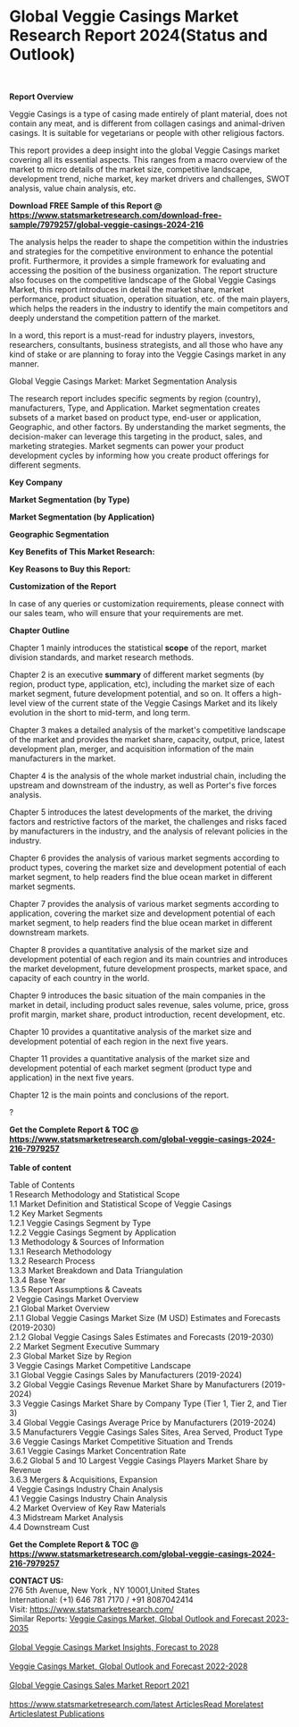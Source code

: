 <h1>Global Veggie Casings Market Research Report 2024(Status and Outlook)</h1><br/><p><strong>Report Overview</strong></p><p>Veggie Casings is a type of casing made entirely of plant material, does not contain any meat, and is different from collagen casings and animal-driven casings. It is suitable for vegetarians or people with other religious factors.</p><p>This report provides a deep insight into the global Veggie Casings market covering all its essential aspects. This ranges from a macro overview of the market to micro details of the market size, competitive landscape, development trend, niche market, key market drivers and challenges, SWOT analysis, value chain analysis, etc.</p><p><strong>Download FREE Sample of this Report @ <a href="https://www.statsmarketresearch.com/download-free-sample/7979257/global-veggie-casings-2024-216">https://www.statsmarketresearch.com/download-free-sample/7979257/global-veggie-casings-2024-216</a></strong></p><p>The analysis helps the reader to shape the competition within the industries and strategies for the competitive environment to enhance the potential profit. Furthermore, it provides a simple framework for evaluating and accessing the position of the business organization. The report structure also focuses on the competitive landscape of the Global Veggie Casings Market, this report introduces in detail the market share, market performance, product situation, operation situation, etc. of the main players, which helps the readers in the industry to identify the main competitors and deeply understand the competition pattern of the market.</p><p>In a word, this report is a must-read for industry players, investors, researchers, consultants, business strategists, and all those who have any kind of stake or are planning to foray into the Veggie Casings market in any manner.</p><p>Global Veggie Casings Market: Market Segmentation Analysis</p><p>The research report includes specific segments by region (country), manufacturers, Type, and Application. Market segmentation creates subsets of a market based on product type, end-user or application, Geographic, and other factors. By understanding the market segments, the decision-maker can leverage this targeting in the product, sales, and marketing strategies. Market segments can power your product development cycles by informing how you create product offerings for different segments.</p><p><strong>Key Company</strong></p><p><strong>Market Segmentation (by Type)</strong></p><p><strong>Market Segmentation (<strong>by Application</strong>)</strong></p><p><strong>Geographic Segmentation</strong></p><p><strong>Key Benefits of This Market Research:</strong></p><p><strong>Key <strong>Reasons to Buy</strong> this Report:</strong></p><p><strong>Customization of the Report</strong></p><p>In case of any queries or customization requirements, please connect with our sales team, who will ensure that your requirements are met.</p><p><strong>Chapter Outline</strong></p><p>Chapter 1 mainly introduces the statistical <strong>scope</strong> of the report, market division standards, and market research methods.</p><p>Chapter 2 is an executive <strong>summary</strong> of different market segments (by region, product type, application, etc), including the market size of each market segment, future development potential, and so on. It offers a high-level view of the current state of the Veggie Casings Market and its likely evolution in the short to mid-term, and long term.</p><p>Chapter 3 makes a detailed analysis of the market's competitive landscape of the market and provides the market share, capacity, output, price, latest development plan, merger, and acquisition information of the main manufacturers in the market.</p><p>Chapter 4 is the analysis of the whole market industrial chain, including the upstream and downstream of the industry, as well as Porter's five forces analysis.</p><p>Chapter 5 introduces the latest developments of the market, the driving factors and restrictive factors of the market, the challenges and risks faced by manufacturers in the industry, and the analysis of relevant policies in the industry.</p><p>Chapter 6 provides the analysis of various market segments according to product types, covering the market size and development potential of each market segment, to help readers find the blue ocean market in different market segments.</p><p>Chapter 7 provides the analysis of various market segments according to application, covering the market size and development potential of each market segment, to help readers find the blue ocean market in different downstream markets.</p><p>Chapter 8 provides a quantitative analysis of the market size and development potential of each region and its main countries and introduces the market development, future development prospects, market space, and capacity of each country in the world.</p><p>Chapter 9 introduces the basic situation of the main companies in the market in detail, including product sales revenue, sales volume, price, gross profit margin, market share, product introduction, recent development, etc.</p><p>Chapter 10 provides a quantitative analysis of the market size and development potential of each region in the next five years.</p><p>Chapter 11 provides a quantitative analysis of the market size and development potential of each market segment (product type and application) in the next five years.</p><p>Chapter 12 is the main points and conclusions of the report.</p><p>? </p><div><b>Get the Complete Report & TOC @ <a href="https://www.statsmarketresearch.com/global-veggie-casings-2024-216-7979257">https://www.statsmarketresearch.com/global-veggie-casings-2024-216-7979257</a></b></div><br><b>Table of content</b><p>Table of Contents<br />1 Research Methodology and Statistical Scope<br />1.1 Market Definition and Statistical Scope of Veggie Casings<br />1.2 Key Market Segments<br />1.2.1 Veggie Casings Segment by Type<br />1.2.2 Veggie Casings Segment by Application<br />1.3 Methodology & Sources of Information<br />1.3.1 Research Methodology<br />1.3.2 Research Process<br />1.3.3 Market Breakdown and Data Triangulation<br />1.3.4 Base Year<br />1.3.5 Report Assumptions & Caveats<br />2 Veggie Casings Market Overview<br />2.1 Global Market Overview<br />2.1.1 Global Veggie Casings Market Size (M USD) Estimates and Forecasts (2019-2030)<br />2.1.2 Global Veggie Casings Sales Estimates and Forecasts (2019-2030)<br />2.2 Market Segment Executive Summary<br />2.3 Global Market Size by Region<br />3 Veggie Casings Market Competitive Landscape<br />3.1 Global Veggie Casings Sales by Manufacturers (2019-2024)<br />3.2 Global Veggie Casings Revenue Market Share by Manufacturers (2019-2024)<br />3.3 Veggie Casings Market Share by Company Type (Tier 1, Tier 2, and Tier 3)<br />3.4 Global Veggie Casings Average Price by Manufacturers (2019-2024)<br />3.5 Manufacturers Veggie Casings Sales Sites, Area Served, Product Type<br />3.6 Veggie Casings Market Competitive Situation and Trends<br />3.6.1 Veggie Casings Market Concentration Rate<br />3.6.2 Global 5 and 10 Largest Veggie Casings Players Market Share by Revenue<br />3.6.3 Mergers & Acquisitions, Expansion<br />4 Veggie Casings Industry Chain Analysis<br />4.1 Veggie Casings Industry Chain Analysis<br />4.2 Market Overview of Key Raw Materials<br />4.3 Midstream Market Analysis<br />4.4 Downstream Cust<br><div><b>Get the Complete Report & TOC @ <a href="https://www.statsmarketresearch.com/global-veggie-casings-2024-216-7979257">https://www.statsmarketresearch.com/global-veggie-casings-2024-216-7979257</a></b></div></p> <b>CONTACT US:</b><br>276 5th Avenue, New York , NY 10001,United States<br>International: (+1) 646 781 7170 / +91 8087042414<br>Visit: <a href="https://www.statsmarketresearch.com/">https://www.statsmarketresearch.com/</a><br>Similar Reports: <a href="https://www.statsmarketresearch.com/global-veggie-casings-2024-216-7979257">Veggie Casings Market, Global Outlook and Forecast 2023-2035</a><br/><br/><a href="https://www.statsmarketresearch.com/global-veggie-casings-2024-216-7979257">Global Veggie Casings Market Insights, Forecast to 2028</a><br/><br/><a href="https://www.statsmarketresearch.com/global-veggie-casings-2024-216-7979257">Veggie Casings Market, Global Outlook and Forecast 2022-2028</a><br/><br/><a href="https://www.statsmarketresearch.com/global-veggie-casings-2024-216-7979257">Global Veggie Casings Sales Market Report 2021</a><br/><br/><a href="https://gyeongbokgung.com">https://www.statsmarketresearch.com/</a><a href="https://hallyeomaritime.com">latest Articles</a><a href="https://jingwansa.com">Read More</a><a href=https://nguoiviet.jp/">latest Articles</a><a href="https://www.intelmarketresearch.com/">latest Publications</a>